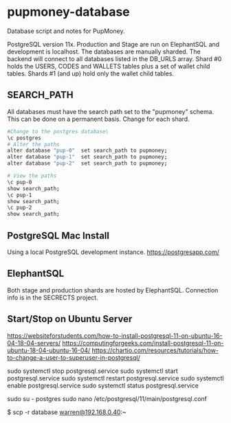 # pupmoney-database
Database script and notes for PupMoney.

PostgreSQL version 11x. Production and Stage are run on ElephantSQL and development is localhost. The
databases are manually sharded. The backend will connect to all databases listed in the DB_URLS array.
Shard #0 holds the USERS, CODES and WALLETS tables plus a set of wallet child tables. Shards #1 (and up) hold only the wallet child tables.


## SEARCH_PATH
All databases must have the search path set to the "pupmoney" schema. This can be done on a permanent basis. Change for each shard.
```bash
#Change to the postgres database\
\c postgres
# Alter the paths
alter database "pup-0"  set search_path to pupmoney;
alter database "pup-1"  set search_path to pupmoney;
alter database "pup-2"  set search_path to pupmoney;

# View the paths 
\c pup-0
show search_path;
\c pup-1
show search_path;
\c pup-2
show search_path;
```

## PostgreSQL Mac Install
Using a local PostgreSQL development instance.
https://postgresapp.com/


## ElephantSQL
Both stage and production shards are hosted by ElephantSQL. Connection info is in the SECRECTS project.


## Start/Stop on Ubuntu Server

https://websiteforstudents.com/how-to-install-postgresql-11-on-ubuntu-16-04-18-04-servers/
https://computingforgeeks.com/install-postgresql-11-on-ubuntu-18-04-ubuntu-16-04/
https://chartio.com/resources/tutorials/how-to-change-a-user-to-superuser-in-postgresql/

sudo systemctl stop postgresql.service
sudo systemctl start postgresql.service
sudo systemctl restart postgresql.service
sudo systemctl enable postgresql.service
sudo systemctl status postgresql.service

sudo su - postgres
sudo nano /etc/postgresql/11/main/postgresql.conf

$ scp -r database warren@192.168.0.40:~